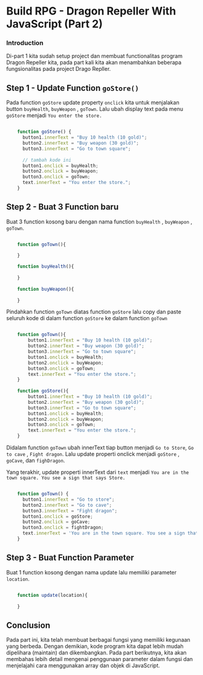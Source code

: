 # Build RPG - Dragon Repeller With JavaScript (Part 2)

### Introduction

Di-part 1 kita sudah setup project dan membuat functionalitas program Dragon Repeller kita, pada part kali kita akan menambahkan beberapa fungsionalitas pada project Drago Repller.


## Step 1 - Update Function `goStore()`

Pada function `goStore` update property `onclick` kita untuk menjalakan button `buyHealth`, `buyWeapon` , `goTown`. Lalu ubah display text pada menu `goStore` menjadi `You enter the store.` 

```JavaScript

	function goStore() {
	  button1.innerText = "Buy 10 health (10 gold)";
	  button2.innerText = "Buy weapon (30 gold)";
	  button3.innerText = "Go to town square";
	  
	  // tambah kode ini
	  button1.onclick = buyHealth;
	  button2.onclick = buyWeapon;
	  button3.onclick = goTown;
	  text.innerText = "You enter the store.";
	}


```


## Step 2  - Buat 3 Function baru

Buat 3 function kosong baru dengan nama function `buyHealth` , `buyWeapon` , `goTown`. 


```JavaScript

	function goTown(){

	}
	
	function buyHealth(){
	
	}
	
	function buyWeapon(){
	
	}


```

Pindahkan function `goTown` diatas function `goStore` lalu copy dan paste seluruh kode di dalam function `goStore` ke dalam function `goTown`


```JavaScript

	function goTown(){
		button1.innerText = "Buy 10 health (10 gold)";
		button2.innerText = "Buy weapon (30 gold)";
		button3.innerText = "Go to town square";
		button1.onclick = buyHealth;
		button2.onclick = buyWeapon;
		button3.onclick = goTown;
		text.innerText = "You enter the store.";
	}
	
	function goStore(){
		button1.innerText = "Buy 10 health (10 gold)";
		button2.innerText = "Buy weapon (30 gold)";
		button3.innerText = "Go to town square";
		button1.onclick = buyHealth;
		button2.onclick = buyWeapon;
		button3.onclick = goTown;
		text.innerText = "You enter the store.";
	}


```

Didalam function `goTown` ubah innerText tiap button menjadi `Go to Store`, `Go to cave` , `Fight dragon`. Lalu update properti onclick menjadi `goStore` , `goCave`, dan `fighDragon`.

Yang terakhir, update properti innerText dari `text` menjadi `You are in the town square. You see a sign that says Store.`

```JavaScript

	function goTown() {
	  button1.innerText = "Go to store";
	  button2.innerText = "Go to cave";
	  button3.innerText = "Fight dragon";
	  button1.onclick = goStore;
	  button2.onclick = goCave;
	  button3.onclick = fightDragon;
	  text.innerText = 'You are in the town square. You see a sign that says Store.';
	}


```


## Step 3 - Buat Function Parameter

Buat 1 function kosong dengan nama update lalu memiliki parameter `location`.


```JavaScript

	function update(location){
	
	}


```



## Conclusion

Pada part ini, kita telah membuat berbagai fungsi yang memiliki kegunaan yang berbeda. Dengan demikian, kode program kita dapat lebih mudah dipelihara (maintain) dan dikembangkan. Pada part berikutnya, kita akan membahas lebih detail mengenai penggunaan parameter dalam fungsi dan menjelajahi cara menggunakan array dan objek di JavaScript.
